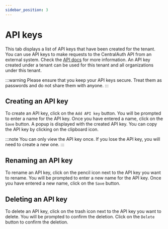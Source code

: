 ```yaml
---
sidebar_position: 3
---
```


# API keys

This tab displays a list of API keys that have been created for the tenant. You can use API keys to make requests to the CentralAuth API from an external system. Check the [API docs](https://centralauth.com/api_doc) for more information. An API key created under a tenant can be used for this tenant and all organizations under this tenant.

:::warning
Please ensure that you keep your API keys secure. Treat them as passwords and do not share them with anyone.
:::

## Creating an API key

To create an API key, click on the `Add API key` button. You will be prompted to enter a name for the API key. Once you have entered a name, click on the `Save` button. A popup is displayed with the created API key. You can copy the API key by clicking on the clipboard icon.

:::note
You can only view the API key once. If you lose the API key, you will need to create a new one.
:::

## Renaming an API key

To rename an API key, click on the pencil icon next to the API key you want to rename. You will be prompted to enter a new name for the API key. Once you have entered a new name, click on the `Save` button.

## Deleting an API key

To delete an API key, click on the trash icon next to the API key you want to delete. You will be prompted to confirm the deletion. Click on the `Delete` button to confirm the deletion.
